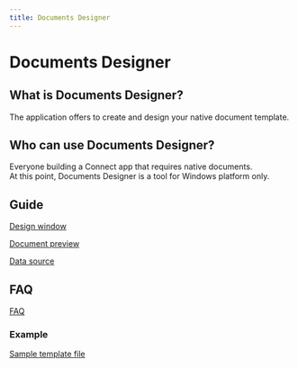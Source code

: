 ```yaml
---
title: Documents Designer
---
```


# Documents Designer

## What is Documents Designer? 

The application offers to create and design your native document template.

## Who can use Documents Designer?

Everyone building a Connect app that requires native documents.  
At this point, Documents Designer is a tool for Windows platform only.

## Guide

[Design window](./design-window.md)

[Document preview](./preview-window.md)

[Data source](./data-source.md)

## FAQ

[FAQ](./faq.md)

### Example

[Sample template file](./dummy_carrier.carrier)  